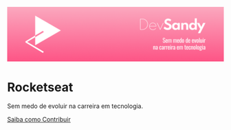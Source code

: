 ![Dev Sandy](https://raw.githubusercontent.com/soudevsandy/.github/main/profile/github_banner.png)

<h1>Rocketseat</h1>
<p>Sem medo de evoluir na carreira em tecnologia.</p>

[Saiba como Contribuir](./../CONTRIBUTING.md)
